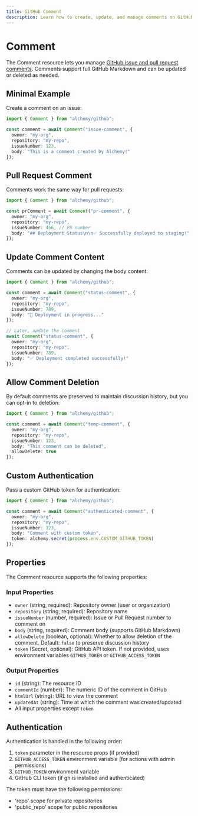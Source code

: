 ```yaml
---
title: GitHub Comment
description: Learn how to create, update, and manage comments on GitHub issues and pull requests using Alchemy.
---
```


# Comment

The Comment resource lets you manage [GitHub issue and pull request comments](https://docs.github.com/en/issues/tracking-your-work-with-issues/using-issues/commenting-on-an-issue). Comments support full GitHub Markdown and can be updated or deleted as needed.

## Minimal Example

Create a comment on an issue:

```ts
import { Comment } from "alchemy/github";

const comment = await Comment("issue-comment", {
  owner: "my-org",
  repository: "my-repo",
  issueNumber: 123,
  body: "This is a comment created by Alchemy!"
});
```

## Pull Request Comment

Comments work the same way for pull requests:

```ts
import { Comment } from "alchemy/github";

const prComment = await Comment("pr-comment", {
  owner: "my-org",
  repository: "my-repo",
  issueNumber: 456, // PR number
  body: "## Deployment Status\n\n✅ Successfully deployed to staging!"
});
```

## Update Comment Content

Comments can be updated by changing the body content:

```ts
import { Comment } from "alchemy/github";

const comment = await Comment("status-comment", {
  owner: "my-org",
  repository: "my-repo",
  issueNumber: 789,
  body: "🔄 Deployment in progress..."
});

// Later, update the comment
await Comment("status-comment", {
  owner: "my-org",
  repository: "my-repo",
  issueNumber: 789,
  body: "✅ Deployment completed successfully!"
});
```

## Allow Comment Deletion

By default comments are preserved to maintain discussion history, but you can opt-in to deletion:

```ts
import { Comment } from "alchemy/github";

const comment = await Comment("temp-comment", {
  owner: "my-org",
  repository: "my-repo",
  issueNumber: 123,
  body: "This comment can be deleted",
  allowDelete: true
});
```

## Custom Authentication

Pass a custom GitHub token for authentication:

```ts
import { Comment } from "alchemy/github";

const comment = await Comment("authenticated-comment", {
  owner: "my-org",
  repository: "my-repo",
  issueNumber: 123,
  body: "Comment with custom token",
  token: alchemy.secret(process.env.CUSTOM_GITHUB_TOKEN)
});
```

## Properties

The Comment resource supports the following properties:

### Input Properties

- `owner` (string, required): Repository owner (user or organization)
- `repository` (string, required): Repository name
- `issueNumber` (number, required): Issue or Pull Request number to comment on
- `body` (string, required): Comment body (supports GitHub Markdown)
- `allowDelete` (boolean, optional): Whether to allow deletion of the comment. Default: `false` to preserve discussion history
- `token` (Secret, optional): GitHub API token. If not provided, uses environment variables `GITHUB_TOKEN` or `GITHUB_ACCESS_TOKEN`

### Output Properties

- `id` (string): The resource ID
- `commentId` (number): The numeric ID of the comment in GitHub
- `htmlUrl` (string): URL to view the comment
- `updatedAt` (string): Time at which the comment was created/updated
- All input properties except `token`

## Authentication

Authentication is handled in the following order:

1. `token` parameter in the resource props (if provided)
2. `GITHUB_ACCESS_TOKEN` environment variable (for actions with admin permissions)
3. `GITHUB_TOKEN` environment variable
4. GitHub CLI token (if gh is installed and authenticated)

The token must have the following permissions:
- 'repo' scope for private repositories
- 'public_repo' scope for public repositories